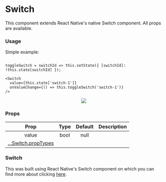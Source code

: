 # Switch

This component extends React Native's native Switch component. All props are available.

### Usage

Simple example:

```

toggleSwitch = switchId => this.setState({ [switchId]: !this.state[switchId] });

<Switch
  value={this.state['switch-1']}
  onValueChange={() => this.toggleSwitch('switch-1')}
/>
```

<p align="center">
  <img src="https://raw.githubusercontent.com/creativetimofficial/now-ui-react-native/gh-pages/docs/assets/switch.png" >
</p>

### Props

|                                        Prop                                        | Type | Default | Description |
| :--------------------------------------------------------------------------------: | :--: | :-----: | :---------: |
|                                       value                                        | bool |  null   |             |
| [...Switch.propTypes](https://facebook.github.io/react-native/docs/switch#docsNav) |

### Switch

This was built using React Native's Switch component on which you can find more about clicking [here](https://facebook.github.io/react-native/docs/switch).
